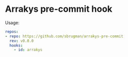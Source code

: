 # Arrakys pre-commit hook

Usage:

```yaml
repos:
- repo: https://github.com/sbrugman/arrakys-pre-commit
  rev: v0.0.0
  hooks:
    - id: arrakys
```

